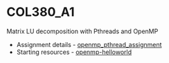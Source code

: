 # COL380_A1
Matrix LU decomposition with Pthreads and OpenMP 

- Assignment details - [openmp_pthread_assignment](http://www.cse.iitd.ac.in/~rijurekha/col380_2024/openmp_pthread_assignment.html)
- Starting resources - [openmp-helloworld](http://deeplearning.lipingyang.org/2017/01/30/openmp-on-ubuntu/)